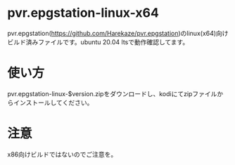 # pvr.epgstation-linux-x64
pvr.epgstation(https://github.com/Harekaze/pvr.epgstation)のlinux(x64)向けビルド済みファイルです。ubuntu 20.04 ltsで動作確認してます。
# 使い方
pvr.epgstation-linux-$version.zipをダウンロードし、kodiにてzipファイルからインストールしてください。
# 注意
x86向けビルドではないのでご注意を。
